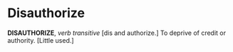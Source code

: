 # Disauthorize

**DISAUTHORIZE**, _verb transitive_ \[dis and authorize.\] To deprive of credit or authority. \[Little used.\]